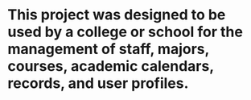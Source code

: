 # This project was designed to be used by a college or school for the management of staff, majors, courses, academic calendars, records, and user profiles. 
